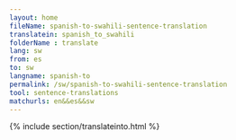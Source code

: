 ```yaml
---
layout: home
fileName: spanish-to-swahili-sentence-translation
translatein: spanish_to_swahili
folderName : translate
lang: sw
from: es
to: sw
langname: spanish-to
permalink: /sw/spanish-to-swahili-sentence-translation
tool: sentence-translations
matchurls: en&&es&&sw
---
```

{% include section/translateinto.html %}
